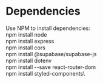 # Dependencies
Use NPM to install dependencies:\
npm install node\
npm install express\
npm install cors\
npm install @supabase/supabase-js\
npm install dotenv\
npm install --save react-router-dom\
npm install styled-components\